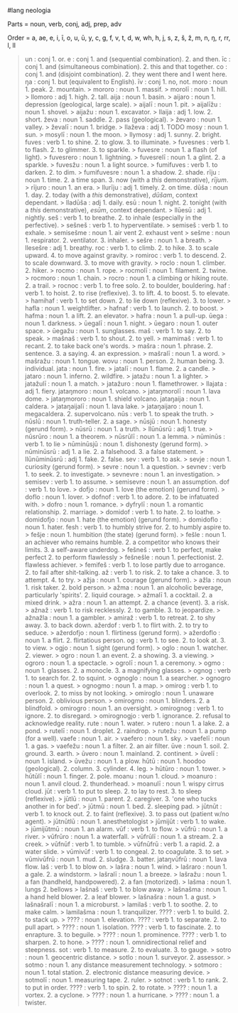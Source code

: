 #lang neologia

Parts = noun, verb, conj, adj, prep, adv

Order = a, ae, e, i, ī, o, u, ū, y, c, g, f, v, t, d, w, wh, h, j, s, z, š, ž, m, n, ŋ, r, rr, l, ll

> un : conj
    1. or.
> e : conj
    1. and (sequential combination).
    2. and then.
> īc : conj
    1. and (simultaneous combination).
    2. this and that together.
> co : conj
    1. and (disjoint combination).
    2. they went there and I went here.
> ŋa : conj
    1. but (equivalent to English).
> īv : conj
    1. no, not.
> moro : noun
    1. peak.
    2. mountain.
    > mororo : noun
        1. massif.
    > morolī : noun
        1. hill.
    > llomoro : adj
        1. high.
        2. tall.
> aija : noun
    1. basin.
    > aijaro : noun
        1. depression (geological, large scale).
    > aijalī : noun
        1. pit.
        > aijalīžu : noun
            1. shovel.
    > aijažu : noun
        1. excavator.
    > llaija : adj
        1. low.
        2. short.
> ževa : noun
    1. saddle.
    2. pass (geological).
    > ževaro : noun
        1. valley.
    > ževalī : noun
        1. bridge.
    > llaževa : adj
        1. TODO
> mosy : noun
    1. sun.
    > mosylī : noun
        1. the moon.
    > llymosy : adj
        1. sunny.
        2. bright.
> fuves : verb
    1. to shine.
    2. to glow.
    3. to illuminate.
    > fuvesnes : verb
        1. to flash.
        2. to glimmer.
        3. to sparkle.
    > fuvesre : noun
        1. a flash (of light).
        > fuvesrero : noun
            1. lightning.
        > fuvesrelī : noun
            1. a glint.
            2. a sparkle.
    > fuvesžu : noun
        1. a light source.
    > fumifuves : verb
        1. to darken.
        2. to dim.
        > fumifuvesre : noun
            1. a shadow.
            2. shade.
> rīju : noun
    1. time.
    2. a time span.
    3. now (with a *this* demonstrative), *rījum*.
    > rījuro : noun
        1. an era.
    > llurīju : adj
        1. timely.
        2. on time.
> dūša : noun
    1. day.
    2. today (with a *this* demonstrative), *dūšam*, context dependant.
    > lladūša : adj
        1. daily.
> esū : noun
    1. night.
    2. tonight (with a *this* demonstrative), *esūm*, context dependant.
    > llūesū : adj
        1. nightly.
> seš : verb
    1. to breathe.
    2. to inhale (especially in the perfective).
    > sešneš : verb
        1. to hyperventilate.
    > semiseš : verb
        1. to exhale.
        > semisešme : noun
            1. air vent
            2. exhaust vent
    > sešme : noun
        1. respirator.
        2. ventilator.
        3. inhaler.
    > sešre : noun
        1. a breath.
        > llesešre : adj
            1. breathy.
> roc : verb
    1. to climb.
    2. to hike.
    3. to scale upward.
    4. to move against gravity.
    > romiroc : verb
        1. to descend.
        2. to scale downward.
        3. to move with gravity.
    > roclo : noun
        1. climber.
        2. hiker.
    > rocmo : noun
        1. rope.
        > rocmolī : noun
            1. filament.
            2. twine.
        > rocmoro : noun
            1. chain.
    > rocro : noun
        1. a climbing or hiking route.
        2. a trail.
    > rocnoc : verb
        1. to free solo.
        2. to boulder, bouldering.
> haf : verb
    1. to hoist.
    2. to rise (reflexive).
    3. to lift.
    4. to boost.
    5. to elevate.
    > hamihaf : verb
        1. to set down.
        2. to lie down (reflexive).
        3. to lower.
    > hafla : noun
        1. weightlifter.
    > hafnaf : verb
        1. to launch.
        2. to boost.
    > hafma : noun
        1. a lift.
        2. an elevator.
    > hafra : noun
        1. a pull-up.
> ūega : noun
    1. darkness.
    > ūegalī : noun
        1. night.
    > ūegaro : noun
        1. outer space.
    > ūegažu : noun
        1. sunglasses.
> maš : verb
    1. to say.
    2. to speak.
    > mašnaš : verb
        1. to shout.
        2. to yell.
    > mamimaš : verb
        1. to recant.
        2. to take back one's words.
    > mašra : noun
        1. phrase.
        2. sentence.
        3. a saying.
        4. an expression.
        > mašralī : noun
            1. a word.
        > mašražu : noun
            1. tongue.
> wovu : noun
    1. person.
    2. human being.
    3. individual.
> jata : noun
    1. fire.
    > jatalī : noun
        1. flame.
        2. a candle.
    > jataro : noun
        1. inferno.
        2. wildfire.
    > jatažu : noun
        1. a lighter.
        > jatažulī : noun
            1. a match.
        > jatažuro : noun
            1. flamethrower.
    > llajata : adj
        1. fiery.
> jataŋmoro : noun
    1. volcano.
    > jataŋmorolī : noun
        1. lava dome.
    > jataŋmororo : noun
        1. shield volcano.
> jataŋaija : noun
    1. caldera.
    > jataŋaijalī : noun
        1. lava lake.
    > jataŋaijaro : noun
        1. megacaldera.
        2. supervolcano.
> nūs : verb
    1. to speak the truth.
    > nūslū : noun
        1. truth-teller.
        2. a sage.
    > nūsjū : noun
        1. honesty (gerund form).
    > nūsrū : noun
        1. a truth.
        > llūnūsrū : adj
            1. true.
        > nūsrūro : noun
            1. a theorem.
        > nūsrūlī : noun
            1. a lemma.
    > nūminūs : verb
        1. to lie
        > nūminūsjū : noun
            1. dishonesty (gerund form).
        > nūminūsrū : adj
            1. a lie.
            2. a falsehood.
            3. a false statement.
            > llūnūminūsrū : adj
                1. fake.
                2. false.
> sev : verb
    1. to ask.
    > sevje : noun
        1. curiosity (gerund form).
    > sevre : noun
        1. a question.
    > sevnev : verb
        1. to seek.
        2. to investigate.
        > sevnevre : noun
            1. an investigation.
    > semisev : verb
        1. to assume.
        > semisevre : noun
            1. an assumption.
> dof : verb
    1. to love.
    > dofjo : noun
        1. love (the emotion) (gerund form).
    > doflo : noun
        1. lover.
    > dofnof : verb
        1. to adore.
        2. to be infatuated with.
    > dofro : noun
        1. romance.
        > dyfrylī : noun
            1. a romantic relationship.
            2. marriage.
    > domidof : verb
        1. to hate.
        2. to loathe.
        > domidofjo : noun
            1. hate (the emotion) (gerund form).
        > domidoflo : noun
            1. hater.
> fesh : verb
    1. to humbly strive for.
    2. to humbly aspire to.
    > fešje : noun
        1. humbition (the state) (gerund form).
    > fešle : noun
        1. an achiever who remains humble.
        2. a competitor who knows their limits.
        3. a self-aware underdog.
    > fešneš : verb
        1. to perfect, make perfect
        2. to perform flawlessly
        > fešnešle : noun
            1. perfectionist.
            2. flawless achiever.
    > femifeš : verb
        1. to lose partly due to arrogance.
        2. to fail after shit-talking.
> až : verb
    1. to risk.
    2. to take a chance.
    3. to attempt.
    4. to try.
    > ažja : noun
        1. courage (gerund form).
    > ažla : noun
        1. risk taker.
        2. bold person.
    > ažma : noun
        1. an alcoholic beverage, particularly 'spirits'.
        2. liquid courage.
        > ažmalī
            1. a cocktail.
            2. a mixed drink.
    > ažra : noun
        1. an attempt.
        2. a chance (event).
        3. a risk.
    > ažnaž : verb
        1. to risk recklessly.
        2. to gamble.
        3. to jeopardize.
        > ažnažla : noun
            1. a gambler.
    > amiraž : verb
        1. to retreat.
        2. to shy away.
        3. to back down.
> ažerdof : verb
    1. to flirt with.
    2. to try to seduce.
    > ažerdofjo : noun
        1. flirtiness (gerund form).
    > ažerdoflo : noun
        1. a flirt.
        2. flirtatious person.
> og : verb
    1. to see.
    2. to look at.
    3. to view.
    > ogjo : noun
        1. sight (gerund form).
    > oglo : noun
        1. watcher.
        2. viewer.
    > ogro : noun
        1. an event.
        2. a showing.
        3. a viewing.
        > ogroro : noun
            1. a spectacle.
        > ogrolī : noun
            1. a ceremony.
    > ogmo : noun
        1. glasses.
        2. a monocle.
        3. a magnifying glasses.
    > ognog : verb
        1. to search for.
        2. to squint.
        > ognoglo : noun
            1. a searcher.
        > ognogro : noun
            1. a quest.
        > ognogmo : noun
            1. a map.
    > omirog : verb
        1. to overlook.
        2. to miss by not looking.
        > omiroglo : noun
            1. unaware person.
            2. oblivious person.
        > omirogmo : noun
            1. blinders.
            2. a blindfold.
        > omirogro : noun
            1. an oversight.
        > omirognog : verb
            1. to ignore.
            2. to disregard.
            > omirognogjo : verb
                1. ignorance.
                2. refusal to acknowledge reality.
> rute : noun
    1. water.
    > rutero : noun
        1. a lake.
        2. a pond.
    > rutelī : noun
        1. droplet.
        2. raindrop.
    > rutežu : noun
        1. a pump (for a well).
> vaefe : noun
    1. air.
    > vaefero : noun
        1. sky.
    > vaefelī : noun
        1. a gas.
    > vaefežu : noun
        1. a filter.
        2. an air filter.
> ūve : noun
    1. soil.
    2. ground.
    3. earth.
    > ūvero : noun
        1. mainland.
        2. continent.
    > ūvelī : noun
        1. island.
    > ūvežu : noun
        1. a plow.
> hūtū : noun
    1. hoodoo (geological).
    2. column.
    3. cylinder.
    4. leg.
    > hūtūro : noun
        1. tower.
    > hūtūlī : noun
        1. finger.
        2. pole.
> moanu : noun
    1. cloud.
    > moanuro : noun
        1. anvil cloud.
        2. thunderhead.
    > moanulī : noun
        1. wispy cirrus cloud.
> jūt : verb
    1. to put to sleep.
    2. to lay to rest.
    3. to sleep (reflexive).
    > jūtlū : noun
        1. parent.
        2. caregiver.
        3. 'one who tucks another in for bed'.
    > jūtmū : noun
        1. bed.
        2. sleeping pad.
    > jūtnūt : verb
        1. to knock out.
        2. to faint (reflexive).
        3. to pass out (patient w/no agent).
        > jūtnūtlū : noun
            1. anesthetologist
    > jūmijūt : verb
        1. to wake.
        > jūmijūtmū : noun
            1. an alarm.
> vūf : verb
    1. to flow.
    > vūfrū : noun
        1. a river.
        > vūfrūro : noun
            1. a waterfall.
        > vūfrūlī : noun
            1. a stream.
            2. a creek.
    > vūfnūf : verb
        1. to tumble.
        > vūfnūfrū : verb
            1. a rapid.
            2. a water slide.
    > vūmivūf : verb
        1. to congeal.
        2. to coagulate.
        3. to set.
        > vūmivūfrū : noun
            1. mud.
            2. sludge.
            3. batter.
> jataŋvūfrū : noun
    1. lava flow.
> laš : verb
    1. to blow on.
    > lašra : noun
        1. wind.
        > lašraro : noun
            1. a gale.
            2. a windstorm.
        > lašralī : noun
            1. a breeze.
        > lašražu : noun
            1. a fan (handheld, handpowered).
            2. a fan (motorized).
    > lašma : noun
        1. lungs
        2. bellows
    > lašnaš : verb
        1. to blow away.
        > lašnašma : noun
            1. a hand held blower.
            2. a leaf blower.
        > lašnašra : noun 
            1. a gust.
            > lašnašralī : noun
                1. a microburst.
    > lamilaš : verb
        1. to soothe.
        2. to make calm.
        > lamilašma : noun
            1. tranquilizer.
> ???? : verb
    1. to build.
    2. to stack up.
    > ???? : noun
        1. elevation.
> ???? : verb
    1. to separate.
    2. to pull apart.
    > ???? : noun
        1. isolation.
> ???? : verb
    1. to fascinate.
    2. to enrapture.
    3. to beguile.
    > ???? : noun
        1. prominence.
> ???? : verb
    1. to sharpen.
    2. to hone.
    > ???? : noun
        1. omnidirectional relief and steepness.
> sot : verb
    1. to measure.
    2. to evaluate.
    3. to gauge.
    > sotro : noun
        1. geocentric distance.
    > sotlo : noun
        1. surveyor.
        2. assessor.
    > sotmo : noun
        1. any distance measurement technology.
        > sotmoro : noun
            1. total station.
            2. electronic distance measuring device.
        > sotmolī : noun
            1. measuring tape.
            2. ruler.
    > sotnot : verb
        1. to rank.
        2. to put in order.
> ???? : verb
    1. to spin.
    2. to rotate.
    > ???? : noun
        1. a vortex.
        2. a cyclone.
        > ???? : noun
            1. a hurricane.
        > ???? : noun
            1. a twister.